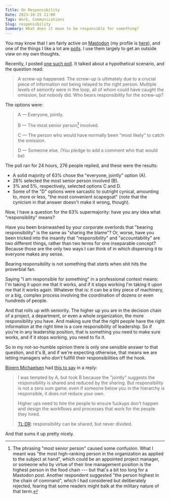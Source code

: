 ```yaml
---
Title: On Responsibility
Date: 2023-10-25 21:00
Tags: Work, Communications
Slug: responsibility
Summary: What does it mean to be responsible for something?
---
```


You may know that I am fairly active on [Mastodon](https://joinmastodon.org/) (my profile is [here](https://mastodon.social/@xahteiwi)), and one of the things I like a lot are [polls](https://docs.joinmastodon.org/user/posting/#polls).
I use them largely to get an outside view on my own thoughts.

Recently, I posted [one such poll](https://mastodon.social/@xahteiwi/111290843165601510).
It talked about a hypothetical scenario, and the question read:

> A screw-up happened. 
> The screw-up is ultimately due to a crucial piece of information not being relayed to the right person. 
> Multiple levels of seniority were in the loop, all of whom could have caught the omission, but nobody did.
> Who bears responsibility for the screw-up?

The options were:

> A — Everyone, jointly.
> 
> B — The most senior person[^senior] involved.
>
> C — The person who would have normally been "most likely" to catch the omission.
>
> D — Someone else. (You pledge to add a comment who that would be)

[^senior]: The phrasing "most senior person" caused some confusion. What I meant was "the most high-ranking person in the organization as applied to the subject at hand", which could be an appointed project manager, or someone who by virtue of their line management position is the highest person in the food chain --- but that's a bit too long for a Mastodon post. Another respondent suggested "the person highest in the chain of command", which I had considered but deliberately rejected, fearing that some readers might balk at the military nature of that term.

The poll ran for 24 hours, 276 people replied, and these were the results:

* A solid majority of 63% chose the "everyone, jointly" option (A).
* 28% selected the most senior person involved (B).
* 3% and 5%, respectively, selected options C and D.
* Some of the "D" options were sarcastic to outright cynical, amounting to, more or less, "the most convenient scapegoat" (note that the cynicism in that answer doesn't make it wrong, though).

Now, I have a question for the 63% supermajority: have you any idea what "responsibility" means?

Have you been brainwashed by your corporate overlords that "bearing responsibility" is the same as "sharing the blame"?
Or, worse, have you been tricked into the insanity that "responsibility" and "accountability" are two different things, rather than two terms for one inseparable concept? 
Because those are the only two ways I can think of in which dispersing it to everyone makes any sense.

Bearing responsibility is not something that *starts* when shit hits the proverbial fan.

Saying "I am responsible for something" in a professional context means: I'm taking it upon me that it works, and if it stops working I'm taking it upon me that it works again.
Whatever that is: it can be a tiny piece of machinery, or a big, complex process involving the coordination of dozens or even hundreds of people.

And that rolls up with seniority.
The higher up you are in the decision chain of a project, a department, or even a whole organization, the more responsibility you have.
And making sure that the right people have the right information at the right time is a core responsibility of leadership.
So if you're in any leadership position, that is something you need to make sure works, and if it stops working, you need to fix it.

So in my not-so-humble opinion there is only one sensible answer to that question, and it's B, and if we're expecting otherwise, that means we are letting managers who *don't* fullfill their responsibilities off the hook.

[Bjoern Michaelsen](https://bjoernmichaelsen.github.io/about/) had [this to say](https://mastodon.social/@Sweetshark@chaos.social/111293991871996081) in a reply:

> I was tempted by A, but took B because the "jointly" suggests the responsibility is shared and reduced by the sharing. 
> But responsibility is not a zero sum game: even if someone below you in the hierarchy is responsible, it does not reduce your own.
>
> Higher ups need to hire the people to ensure fuckups don't happen and design the workflows and processes that work for the people they hired.
>
> [TL;DR](https://en.wikipedia.org/wiki/TL;DR): responsibility can be shared, but never divided.

And that sums it up pretty nicely.
